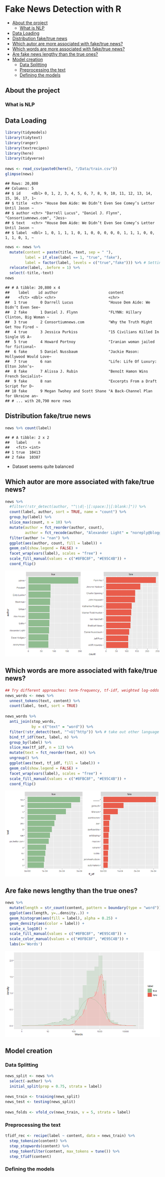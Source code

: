 Fake News Detection with R
================

-   [About the project](#about-the-project)
    -   [What is NLP](#what-is-nlp)
-   [Data Loading](#data-loading)
-   [Distribution fake/true news](#distribution-faketrue-news)
-   [Which autor are more associated with fake/true
    news?](#which-autor-are-more-associated-with-faketrue-news)
-   [Which words are more associated with fake/true
    news?](#which-words-are-more-associated-with-faketrue-news)
-   [Are fake news lengthy than the true
    ones?](#are-fake-news-lengthy-than-the-true-ones)
-   [Model creation](#model-creation)
    -   [Data Splitting](#data-splitting)
    -   [Preprocessing the text](#preprocessing-the-text)
    -   [Defining the models](#defining-the-models)

## About the project

### What is NLP

## Data Loading

``` r
library(tidymodels)
library(tidytext)
library(ranger)
library(textrecipes)
library(here)
library(tidyverse)

news <- read_csv(paste0(here(), "/Data/train.csv"))
glimpse(news)
```

    ## Rows: 20,800
    ## Columns: 5
    ## $ id     <dbl> 0, 1, 2, 3, 4, 5, 6, 7, 8, 9, 10, 11, 12, 13, 14, 15, 16, 17, 1~
    ## $ title  <chr> "House Dem Aide: We Didn’t Even See Comey’s Letter Until Jason ~
    ## $ author <chr> "Darrell Lucus", "Daniel J. Flynn", "Consortiumnews.com", "Jess~
    ## $ text   <chr> "House Dem Aide: We Didn’t Even See Comey’s Letter Until Jason ~
    ## $ label  <dbl> 1, 0, 1, 1, 1, 0, 1, 0, 0, 0, 0, 0, 1, 1, 1, 0, 0, 1, 1, 0, 1, ~

``` r
news <- news %>% 
  mutate(content = paste(title, text, sep = " "),
         label = if_else(label == 1, "true", "fake"),
         label = factor(label, levels = c("true","fake"))) %>% # Setting 'true' as event level
  relocate(label, .before = 1) %>% 
  select(-title,-text) 
news
```

    ## # A tibble: 20,800 x 4
    ##    label    id author                       content                             
    ##    <fct> <dbl> <chr>                        <chr>                               
    ##  1 true      0 Darrell Lucus                "House Dem Aide: We Didn’t Even See~
    ##  2 fake      1 Daniel J. Flynn              "FLYNN: Hillary Clinton, Big Woman ~
    ##  3 true      2 Consortiumnews.com           "Why the Truth Might Get You Fired ~
    ##  4 true      3 Jessica Purkiss              "15 Civilians Killed In Single US A~
    ##  5 true      4 Howard Portnoy               "Iranian woman jailed for fictional~
    ##  6 fake      5 Daniel Nussbaum              "Jackie Mason: Hollywood Would Love~
    ##  7 true      6 nan                          "Life: Life Of Luxury: Elton John’s~
    ##  8 fake      7 Alissa J. Rubin              "Benoît Hamon Wins French Socialist~
    ##  9 fake      8 nan                          "Excerpts From a Draft Script for D~
    ## 10 fake      9 Megan Twohey and Scott Shane "A Back-Channel Plan for Ukraine an~
    ## # ... with 20,790 more rows

## Distribution fake/true news

``` r
news %>% count(label)
```

    ## # A tibble: 2 x 2
    ##   label     n
    ##   <fct> <int>
    ## 1 true  10413
    ## 2 fake  10387

-   Dataset seems quite balanced

## Which autor are more associated with fake/true news?

``` r
news %>% 
  #filter(!str_detect(author, "^\\d|-|[:space:]|[:blank:]")) %>% 
  count(label, author, sort = TRUE, name = "count") %>% 
  group_by(label) %>% 
  slice_max(count, n = 10) %>% 
  mutate(author = fct_reorder(author, count),
         author = fct_recode(author, "Alexander Light" = "noreply@blogger.com (Alexander Light)")) %>% 
  filter(author != "nan") %>% 
  ggplot(aes(author, count, fill = label)) +
  geom_col(show.legend = FALSE) +
  facet_wrap(vars(label), scales = "free") +
  scale_fill_manual(values = c("#8FBC8F", "#E95C4B")) +
  coord_flip()
```

![](fakenews_pipeline_files/figure-gfm/unnamed-chunk-4-1.png)<!-- -->

## Which words are more associated with fake/true news?

``` r
## Try different approaches: term-frequency, tf-idf, weighted log-odds (tidylo package)
news_words <- news %>% 
  unnest_tokens(text, content) %>% 
  count(label, text, sort = TRUE)

news_words %>% 
  anti_join(stop_words, 
            by = c("text" = "word")) %>%
  filter(!str_detect(text, "^<U|^http")) %>% # take out other language words and useless information
  bind_tf_idf(text, label, n) %>% 
  group_by(label) %>% 
  slice_max(tf_idf, n = 12) %>% 
  mutate(text = fct_reorder(text, n)) %>%
  ungroup() %>% 
  ggplot(aes(text, tf_idf, fill = label)) +
  geom_col(show.legend = FALSE) +
  facet_wrap(vars(label), scales = "free") +
  scale_fill_manual(values = c("#8FBC8F", "#E95C4B")) +
  coord_flip()
```

![](fakenews_pipeline_files/figure-gfm/unnamed-chunk-5-1.png)<!-- -->

## Are fake news lengthy than the true ones?

``` r
news %>% 
  mutate(length = str_count(content, pattern = boundary(type = "word"))) %>% 
  ggplot(aes(length, y=..density..)) +
  geom_histogram(aes(fill = label), alpha = 0.25) +
  geom_density(aes(color = label)) +
  scale_x_log10() +
  scale_fill_manual(values = c("#8FBC8F", "#E95C4B")) +
  scale_color_manual(values = c("#8FBC8F", "#E95C4B")) +
  labs(x='Words')
```

![](fakenews_pipeline_files/figure-gfm/unnamed-chunk-6-1.png)<!-- -->

## Model creation

### Data Splitting

``` r
news_split <- news %>% 
  select(-author) %>% 
  initial_split(prop = 0.75, strata = label)

news_train <- training(news_split)
news_test <- testing(news_split)

news_folds <- vfold_cv(news_train, v = 5, strata = label)
```

### Preprocessing the text

``` r
tfidf_rec <- recipe(label ~ content, data = news_train) %>% 
  step_tokenize(content) %>% 
  step_stopwords(content) %>% 
  step_tokenfilter(content, max_tokens = tune()) %>% 
  step_tfidf(content)
```

### Defining the models
